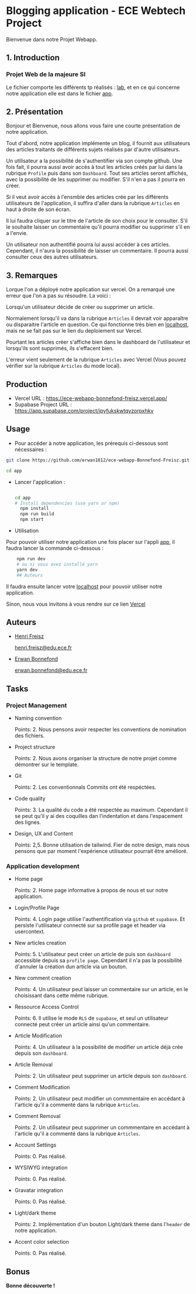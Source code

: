 # Blogging application - ECE Webtech Project

Bienvenue dans notre Projet Webapp.

## 1. Introduction

### Projet Web de la majeure SI

Le fichier comporte les différents tp réalisés : [lab](https://github.com/erwan1812/ece-webapp-Bonnefond-Freisz/tree/master/lab), et en ce qui concerne notre application elle est dans le fichier [app](https://github.com/erwan1812/ece-webapp-Bonnefond-Freisz/tree/master/app).

## 2. Présentation

Bonjour et Bienvenue, nous allons vous faire une courte présentation de notre application.

Tout d'abord, notre application implémente un blog, il fournit aux utilisateurs des articles traitants de différents sujets réalisés par d'autre utilisateurs.

Un utilisateur a la possibilité de s'authentifier via son compte github. Une fois fait, il pourra aussi avoir accès à tout les articles créés par lui dans la rubrique `Profile` puis dans son `Dashboard`. Tout ses articles seront affichés, avec la possibilité de les supprimer ou modifier. S'il n'en a pas il pourra en créer.

Si il veut avoir accès à l'ensmble des articles crée par les différents utilisateurs de l'application, il suffira d'aller dans la rubrique `Articles` en haut à droite de son écran.

Il lui faudra cliquer sur le titre de l'article de son choix pour le consulter. S'il le souhaite laisser un commentaire qu'il pourra modifier ou supprimer s'il en a l'envie.

Un utilisateur non authentifié pourra lui aussi accéder à ces articles. Cependant, il n'aura la possibilité de laisser un commentaire. Il pourra aussi consulter ceux des autres utilisateurs.

## 3. Remarques

Lorque l'on a déployé notre application sur vercel. On a remarqué une erreur que l'on a pas su résoudre. La voici :

Lorsqu'un utilisateur décide de créer ou supprimer un article.

 Normalement lorsqu'il va dans la rubrique `Articles` il devrait voir apparaître ou disparaitre l'article en question. Ce qui fonctionne très bien en [localhost](http://localhost:3000), mais ne se fait pas sur le lien du deploiement sur Vercel.

Pourtant les articles créer s'affiche bien dans le dashboard de l'utilisateur et lorsqu'ils sont supprimés, ils s'effacent bien.

L'erreur vient seulement de la rubrique `Articles` avec Vercel (Vous pouvez vérifier sur la rubrique `Articles` du mode local).

## Production

- Vercel URL : <https://ece-webapp-bonnefond-freisz.vercel.app/>
- Supabase Project URL : <https://app.supabase.com/project/ipyfukskwtqyzorpxhkv>

## Usage

- Pour accéder à notre application, les prérequis ci-dessous sont nécessaires :

```bash
git clone https://github.com/erwan1812/ece-webapp-Bonnefond-Freisz.git

cd app
```

- Lancer l'application :

  ```bash

  cd app
  # Install dependencies (use yarn or npm)
    npm install
    npm run build
    npm start
    ```

- Utilisation

Pour pouvoir utiliser notre application une fois placer sur l'appli  [app](https://github.com/erwan1812/ece-webapp-Bonnefond-Freisz/tree/master/app), il faudra lancer la commande ci-dessous :

```bash
    npm run dev
    # ou si vous avez installé yarn
    yarn dev
    ## Auteurs
```

Il faudra ensuite lancer votre [localhost](http://localhost:3000) pour pouvoir utiliser notre application.

Sinon, nous vous invitons à vous rendre sur ce lien [Vercel](https://ece-webapp-bonnefond-freisz.vercel.app/)

## Auteurs

- [Henri Freisz](https://github.com/henrifreisz)
  
  [henri.freisz@edu.ece.fr](henri.freisz@edu.ece.fr)

- [Erwan Bonnefond](https://github.com/erwan1812)

  [erwan.bonnefond@edu.ece.fr](erwan.bonnefond@edu.ece.fr)

## Tasks

### Project Management

- Naming convention

  Points: 2. Nous pensons avoir respecter les conventions de nomination des fichiers.

- Project structure

  Points: 2. Nous avons organiser la structure de notre projet comme démontrer sur le template.

- Git

  Points: 2. Les conventionnals Commits ont été respéctées.

- Code quality
  
  Points: 3. La qualité du code a été respectée au maximum. Cependant il se peut qu'il y ai des coquilles dan l'indentation et dans l'espacement des lignes.

- Design, UX and Content

  Points: 2,5. Bonne utilisation de tailwind. Fier de notre design, mais nous pensons que par moment l'expérience utilisateur pourrait être amélioré.

### Application development

- Home page

  Points: 2. Home page informative à propos de nous et sur notre application.

- Login/Profile Page

  Points: 4. Login page utilise l'authentification via `github` et `supabase`. Et persiste l'utilisateur connecté sur sa profile page et header via usercontext.

- New articles creation

  Points: 5. L'utilisateur peut créer un article de puis son `dashboard` accessible depuis sa `profile page`. Cependant il n'a pas la possibilité d'annuler la création dun article via un bouton.

- New comment creation

  Points: 4. Un utilisateur peut laisser un commentaire sur un article, en le choisissant dans cette même rubrique.

- Ressource Access Control
  
  Points: 6. Il utilise le mode `RLS` de `supabase`, et seul un utilisateur connecté peut créer un article ainsi qu'un commentaire.

- Article Modification

  Points: 4. Un utilisateur à la possibilité de modifier un article déjà crée depuis son `dashboard`.

- Article Removal

  Points: 2. Un utilisateur peut supprimer un article depuis son `dashboard`.

- Comment Modification
  
  Points: 2. Un utilisateur peut modifier un commmentaire en accédant à l'article qu'il a commenté dans la rubrique `Articles`.

- Comment Removal
  
  Points: 2. Un utilisateur peut supprimer un commmentaire en accédant à l'article qu'il a commenté dans la rubrique `Articles`.

- Account Settings
  
  Points: 0. Pas réalisé.

- WYSIWYG integration
  
  Points: 0. Pas réalisé.

- Gravatar integration

  Points: 0. Pas réalisé.

- Light/dark theme

  Points: 2. Implémentation d'un bouton Light/dark theme dans l'`header` de notre application.
  
- Accent color selection

  Points: 0. Pas réalisé.

## Bonus

**Bonne découverte !**
